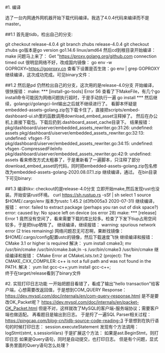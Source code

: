 #1. 编译

选了一台内网通外网机器开始下载代码编译。我选了4.0.4代码来编译而不是master。

##1.1 首先是tidb，检出自己的分支:

git checkout release-4.0.4
git branch zhubs release-4.0.4 
git checkout zhubs
go版本是go version go1.14.6 linux/amd64
然后cd到根目录开始编译：
make
问题马上来了：
Get "https://proxy.golang.org/github.com connection timed out
很明显网络不好，改成国内镜像：
go env -w GOPROXY=https://goproxy.cn
查看下设置是否生效：go env | grep GOPROXY
继续编译，这次成功完成。可见binary文件：

##1.2 然后是pd
仍然检出自己的分支，这次用的是release-4.0分支
开始编译，很快报错：
make: *** [install-go-tools] Error 56
查看了下MakeFile，有几个go install命令可能因为网络问题执行超时，于是手动执行一遍
go install ***
然后继续，golangci/golangci-lint输出之后就不继续进行了。
看脚本怀疑是embedded-assets-golang.zip包下载卡住了，直接把scripts/embed-dashboard-ui.sh里的函数调用download_embed_asset注释掉了。
然后在办公机上直接下载包。下载后扔到.dashboard_asset_cache目录下。
结果报错：
	pkg/dashboard/uiserver/embedded_assets_rewriter.go:31:26: undefined: assets
	pkg/dashboard/uiserver/embedded_assets_rewriter.go:32:13: undefined: vfsgen۰FS
	pkg/dashboard/uiserver/embedded_assets_rewriter.go:34:15: undefined: vfsgen۰CompressedFileInfo
	pkg/dashboard/uiserver/embedded_assets_rewriter.go:42:9: undefined: assets
看来修改方式太粗暴了，于是重新看了一遍脚本，只注释了部分download_embed_asset的代码，同时把embedded-assets-golang.zip包名修改为embedded-assets-golang-2020.08.07.1.zip
继续编译，通过。
在bin目录下可见binary:

##1.3 编译tikv:
checkout的是release-4.0分支
立即开始make,然后发现rust也没装。开始安装rust环境。
curl https://sh.rustup.rs -sSf | sh
select 1
source $HOME/.cargo/env
版本为rustc 1.45.2 (d3fb005a3 2020-07-31)
继续编译， 报错：
  error: failed to extract package (perhaps you ran out of disk space?)
  error: caused by: No space left on device (os error 28)
  make: *** [release] Error 1
竟然没有空间了，看来需要下载的库比较多。检查了下发下tiup占用空间较多，于是把tiup牺牲了。
继续编译，继续报错：
warning: spurious network error (2 tries remaining)	
网络问题忍无可忍啊，果断找镜像：
$HOME/.cargo/config配置ustc的镜像，然后下载速度飞快
继续编译和报错：
  CMake 3.1 or higher is required
解决：
yum install cmake3; mv /usr/bin/cmake /usr/bin/cmake.bak;ln -s /usr/bin/cmake3 /usr/bin/cmake
继续编译和报错：
  CMake Error at CMakeLists.txt:2 (project):
    The CMAKE_CXX_COMPILER:
      c++
    is not a full path and was not found in the PATH.
解决：
yum list gcc-c++;yum install gcc-c++;  
终于在target/release看到了binary文件

#2. 实现打印日志功能
一开始把题目看错了，看成了输出"hello transaction"给客户端，心想需要改返回值，于是想到COM_QUERY Response：
https://dev.mysql.com/doc/internals/en/com-query-response.html
是不是要改OK_Packet呢？
https://dev.mysql.com/doc/internals/en/packet-OK_Packet.html
但是不对，这样就改了MySQL的客户端-服务端协议；需要客户端也做适配。
再看题目是输出到日志。
于是捋了一遍SQL Parser相关过程：
https://pingcap.com/blog-cn/tidb-source-code-reading-3
于是想到在执行语句的时候打印日志：
session.executeStatement
发现有个方法调用：logStmt(stmt, s.sessionVars)
于是扩展这个方法：
如果是ast.BeginStmt，则打印日志
如果是Query语句，同时是自动提交，也打印日志。
但是有个问题，显式事务里面的Query语句怎么处理？



